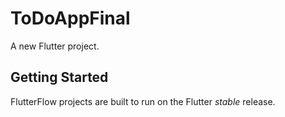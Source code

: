 # ToDoAppFinal

A new Flutter project.

## Getting Started

FlutterFlow projects are built to run on the Flutter _stable_ release.
